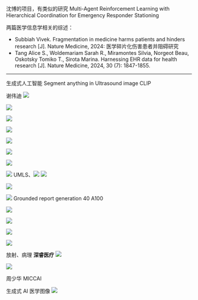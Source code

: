 沈博的项目，有类似的研究 Multi-Agent Reinforcement Learning with Hierarchical Coordination for Emergency Responder Stationing

两篇医学信息学相关的综述：
- Subbiah Vivek. Fragmentation in medicine harms patients and hinders research [J]. Nature Medicine, 2024: 医学碎片化伤害患者并阻碍研究
- Tang Alice S., Woldemariam Sarah R., Miramontes Silvia, Norgeot Beau, Oskotsky Tomiko T., Sirota Marina. Harnessing EHR data for health research [J]. Nature Medicine, 2024, 30 (7): 1847-1855.













---
生成式人工智能
Segment anything in Ultrasound image
CLIP 

谢伟迪
![](../LLM/static/image-20240627143146735.png)

![](../LLM/static/image-20240627143349023.png)

![](../LLM/static/image-20240627143629415.png)

![](../LLM/static/image-20240627143843189.png)

![](../LLM/static/image-20240627144019039.png)

![](../LLM/static/image-20240627144119895.png)

![](../LLM/static/image-20240627144146821.png)

![](../LLM/static/image-20240627144359928.png)
UMLS、![](../LLM/static/image-20240627144537726.png)
![](../LLM/static/image-20240627144711169.png)

![](../LLM/static/image-20240627144811009.png)

![](../LLM/static/image-20240627144839778.png)
Grounded report generation
40  A100

![](../LLM/static/image-20240627145354227.png)


![](../LLM/static/image-20240627161626593.png)

![](../LLM/static/image-20240627161840185.png)

![](../LLM/static/image-20240627162033224.png)

放射、病理
**深睿医疗**
![](../LLM/static/image-20240627162723066.png)

![](../LLM/static/image-20240627162755713.png)

周少华
MICCAI

生成式 AI 医学图像
![](../LLM/static/image-20240627164907953.png)

